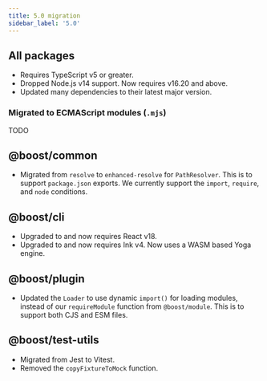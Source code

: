 ```yaml
---
title: 5.0 migration
sidebar_label: '5.0'
---
```


## All packages

- Requires TypeScript v5 or greater.
- Dropped Node.js v14 support. Now requires v16.20 and above.
- Updated many dependencies to their latest major version.

### Migrated to ECMAScript modules (`.mjs`)

TODO

## @boost/common

- Migrated from `resolve` to `enhanced-resolve` for `PathResolver`. This is to support
  `package.json` exports. We currently support the `import`, `require`, and `node` conditions.

## @boost/cli

- Upgraded to and now requires React v18.
- Upgraded to and now requires Ink v4. Now uses a WASM based Yoga engine.

## @boost/plugin

- Updated the `Loader` to use dynamic `import()` for loading modules, instead of our `requireModule`
  function from `@boost/module`. This is to support both CJS and ESM files.

## @boost/test-utils

- Migrated from Jest to Vitest.
- Removed the `copyFixtureToMock` function.
